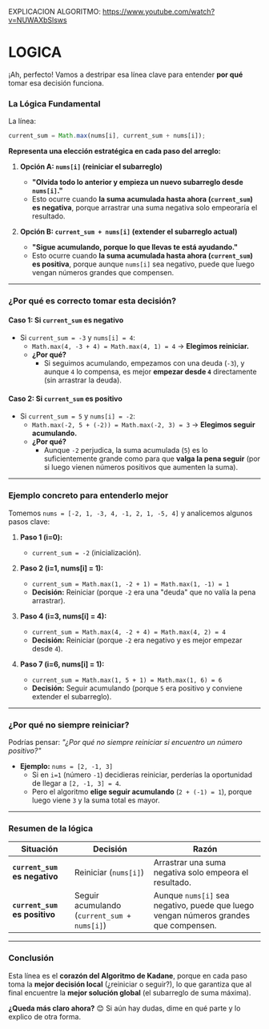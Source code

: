 EXPLICACION ALGORITMO: https://www.youtube.com/watch?v=NUWAXbSlsws

# LOGICA 


¡Ah, perfecto! Vamos a destripar esa línea clave para entender **por qué** tomar esa decisión funciona.  

### **La Lógica Fundamental**  
La línea:  
```typescript
current_sum = Math.max(nums[i], current_sum + nums[i]);
```  
**Representa una elección estratégica en cada paso del arreglo:**  

1. **Opción A: `nums[i]` (reiniciar el subarreglo)**  
   - **"Olvida todo lo anterior y empieza un nuevo subarreglo desde `nums[i]`."**  
   - Esto ocurre cuando **la suma acumulada hasta ahora (`current_sum`) es negativa**, porque arrastrar una suma negativa solo empeoraría el resultado.  

2. **Opción B: `current_sum + nums[i]` (extender el subarreglo actual)**  
   - **"Sigue acumulando, porque lo que llevas te está ayudando."**  
   - Esto ocurre cuando **la suma acumulada hasta ahora (`current_sum`) es positiva**, porque aunque `nums[i]` sea negativo, puede que luego vengan números grandes que compensen.  

---

### **¿Por qué es correcto tomar esta decisión?**  
#### **Caso 1: Si `current_sum` es negativo**  
- Si `current_sum = -3` y `nums[i] = 4`:  
  - `Math.max(4, -3 + 4) = Math.max(4, 1) = 4` → **Elegimos reiniciar.**  
  - **¿Por qué?**  
    - Si seguimos acumulando, empezamos con una deuda (`-3`), y aunque `4` lo compensa, es mejor **empezar desde `4`** directamente (sin arrastrar la deuda).  

#### **Caso 2: Si `current_sum` es positivo**  
- Si `current_sum = 5` y `nums[i] = -2`:  
  - `Math.max(-2, 5 + (-2)) = Math.max(-2, 3) = 3` → **Elegimos seguir acumulando.**  
  - **¿Por qué?**  
    - Aunque `-2` perjudica, la suma acumulada (`5`) es lo suficientemente grande como para que **valga la pena seguir** (por si luego vienen números positivos que aumenten la suma).  

---

### **Ejemplo concreto para entenderlo mejor**  
Tomemos `nums = [-2, 1, -3, 4, -1, 2, 1, -5, 4]` y analicemos algunos pasos clave:  

1. **Paso 1 (i=0):**  
   - `current_sum = -2` (inicialización).  

2. **Paso 2 (i=1, nums[i] = 1):**  
   - `current_sum = Math.max(1, -2 + 1) = Math.max(1, -1) = 1`  
   - **Decisión:** Reiniciar (porque `-2` era una "deuda" que no valía la pena arrastrar).  

3. **Paso 4 (i=3, nums[i] = 4):**  
   - `current_sum = Math.max(4, -2 + 4) = Math.max(4, 2) = 4`  
   - **Decisión:** Reiniciar (porque `-2` era negativo y es mejor empezar desde `4`).  

4. **Paso 7 (i=6, nums[i] = 1):**  
   - `current_sum = Math.max(1, 5 + 1) = Math.max(1, 6) = 6`  
   - **Decisión:** Seguir acumulando (porque `5` era positivo y conviene extender el subarreglo).  

---

### **¿Por qué no siempre reiniciar?**  
Podrías pensar: *"¿Por qué no siempre reiniciar si encuentro un número positivo?"*  
- **Ejemplo:** `nums = [2, -1, 3]`  
  - Si en `i=1` (número `-1`) decidieras reiniciar, perderías la oportunidad de llegar a `[2, -1, 3] = 4`.  
  - Pero el algoritmo **elige seguir acumulando** (`2 + (-1) = 1`), porque luego viene `3` y la suma total es mayor.  

---

### **Resumen de la lógica**  
| Situación | Decisión | Razón |
|-----------|----------|-------|
| **`current_sum` es negativo** | Reiniciar (`nums[i]`) | Arrastrar una suma negativa solo empeora el resultado. |
| **`current_sum` es positivo** | Seguir acumulando (`current_sum + nums[i]`) | Aunque `nums[i]` sea negativo, puede que luego vengan números grandes que compensen. |

---

### **Conclusión**  
Esta línea es el **corazón del Algoritmo de Kadane**, porque en cada paso toma la **mejor decisión local** (¿reiniciar o seguir?), lo que garantiza que al final encuentre la **mejor solución global** (el subarreglo de suma máxima).  

**¿Queda más claro ahora?** 😊 Si aún hay dudas, dime en qué parte y lo explico de otra forma.
